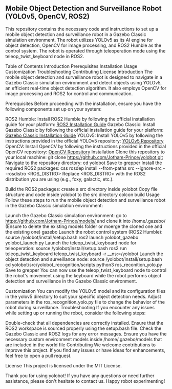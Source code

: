 Mobile Object Detection and Surveillance Robot (YOLOv5, OpenCV, ROS2)
---------------------------------------------------------------------

This repository contains the necessary code and instructions to set up a mobile object detection and surveillance robot in a Gazebo Classic simulation environment. The robot utilizes YOLOv5 as its AI engine for object detection, OpenCV for image processing, and ROS2 Humble as the control system. The robot is operated through teleoperation mode using the teleop_twist_keyboard node in ROS2.

Table of Contents
Introduction
Prerequisites
Installation
Usage
Customization
Troubleshooting
Contributing
License
Introduction
The mobile object detection and surveillance robot is designed to navigate in a Gazebo Classic simulation environment and detect objects using YOLOv5, an efficient real-time object detection algorithm. It also employs OpenCV for image processing and ROS2 for control and communication.

Prerequisites
Before proceeding with the installation, ensure you have the following components set up on your system:

ROS2 Humble: Install ROS2 Humble by following the official installation guide for your platform: [ROS2 Installation Guide](https://docs.ros.org/en/humble/Installation/Ubuntu-Install-Debians.html)
Gazebo Classic: Install Gazebo Classic by following the official installation guide for your platform: [Gazebo Classic Installation Guide](https://classic.gazebosim.org/tutorials?tut=install_ubuntu)
YOLOv5: Install YOLOv5 by following the instructions provided in the official YOLOv5 repository: [YOLOv5 Repository](https://github.com/ultralytics/yolov5)
OpenCV: Install OpenCV by following the instructions provided in the official OpenCV repository: [OpenCV Repository](https://github.com/opencv/opencv)
Installation
Clone this repository to your local machine:
git clone https://github.com/Jotham-Prince/yolobot.git
Navigate to the repository directory:
cd yolobot
Save to grepper
Install the required ROS2 packages:
css
rosdep install --from-paths src --ignore-src --rosdistro <ROS_DISTRO>
Replace <ROS_DISTRO> with the ROS2 distribution you are using (e.g., foxy, galactic, etc.).

Build the ROS2 packages:
create a src directory inside yolobot
Copy file structure and code inside yolobot to the src directory
colcon build
Usage
Follow these steps to run the mobile object detection and surveillance robot in the Gazebo Classic simulation environment:

Launch the Gazebo Classic simulation environment:
go to https://github.com/Jotham-Prince/models/ and clone it into /home/.gazebo/ (Ensure to delete the existing models folder or moerge the cloned one and the existing one)
gazebo
Launch the robot control system (ROS2 Humble):
source /yolobot/install/setup.bash
ros2 launch yolobot_gazebo yolobot_launch.py
Launch the teleop_twist_keyboard node for teleoperation:
source /yolobot/install/setup.bash
ros2 run teleop_twist_keyboard teleop_twist_keyboard -r __ns:=/yolobot
Launch the object detection and surveillance node:
source /yolobot/install/setup.bash
cd yolobot/src/yolobot_recognition/scripts
python3 ros_reconition_yolo.py
Save to grepper
You can now use the teleop_twist_keyboard node to control the robot's movement using the keyboard while the robot performs object detection and surveillance in the Gazebo Classic environment.

Customization
You can modify the YOLOv5 model and its configuration files in the yolov5 directory to suit your specific object detection needs.
Adjust parameters in the ros_recognition_yolo.py file to change the behavior of the robot during surveillance.
Troubleshooting
If you encounter any issues while setting up or running the robot, consider the following steps:

Double-check that all dependencies are correctly installed.
Ensure that the ROS2 workspace is sourced properly using the setup.bash file.
Check the Gazebo Classic and ROS2 logs for any error messages.
Ensure you have the necessary custom environment models inside /home/.gazebo/models that are included in the world file
Contributing
We welcome contributions to improve this project. If you find any issues or have ideas for enhancements, feel free to open a pull request.

License
This project is licensed under the MIT License.

Thank you for using yolobot! If you have any questions or need further assistance, please don't hesitate to contact us. Happy robot experimenting!
